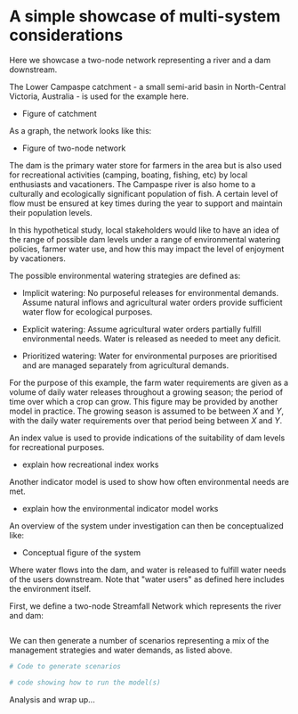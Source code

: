 # A simple showcase of multi-system considerations

Here we showcase a two-node network representing a river and a dam downstream.

The Lower Campaspe catchment - a small semi-arid basin in North-Central Victoria, Australia - is used for the example here.

- Figure of catchment

As a graph, the network looks like this:

- Figure of two-node network

The dam is the primary water store for farmers in the area but is also used for recreational activities (camping, boating, fishing, etc) by local enthusiasts and vacationers. The Campaspe river is also home to a culturally and ecologically significant population of fish. A certain level of flow must be ensured at key times during the year to support and maintain their population levels.

In this hypothetical study, local stakeholders would like to have an idea of the range of possible
dam levels under a range of environmental watering policies, farmer water use, and how this may impact the level of enjoyment by vacationers.


The possible environmental watering strategies are defined as:

- Implicit watering:
    No purposeful releases for environmental demands. Assume natural inflows and agricultural water orders provide sufficient water flow for ecological purposes.

- Explicit watering:
    Assume agricultural water orders partially fulfill environmental needs. Water is released as needed to meet any deficit.

- Prioritized watering:
    Water for environmental purposes are prioritised and are managed separately from agricultural demands.


For the purpose of this example, the farm water requirements are given as a volume of daily water releases throughout a growing season; the period of time over which a crop can grow. This figure may be provided by another model in practice. The growing season is assumed to be between *X* and *Y*, with the daily water requirements over that period being between *X* and *Y*.

An index value is used to provide indications of the suitability of dam levels for recreational purposes.

- explain how recreational index works

Another indicator model is used to show how often environmental needs are met.

- explain how the environmental indicator model works

An overview of the system under investigation can then be conceptualized like:

- Conceptual figure of the system

Where water flows into the dam, and water is released to fulfill water needs of the users downstream. Note that "water users" as defined here includes the environment itself.

First, we define a two-node Streamfall Network which represents the river and dam:

```yaml
```

We can then generate a number of scenarios representing a mix of the management strategies and water demands, as listed above.

```julia
# Code to generate scenarios
```

```julia
# code showing how to run the model(s)
```

Analysis and wrap up...